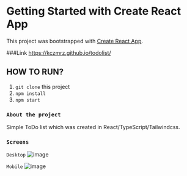 # Getting Started with Create React App

This project was bootstrapped with [Create React App](https://github.com/facebook/create-react-app).


###Link
https://kczmrz.github.io/todolist/

## HOW TO RUN?
1) `git clone` this project
2) `npm install`
3) `npm start`




### `About the project`

Simple ToDo list which was created in React/TypeScript/Tailwindcss.

### `Screens`

`Desktop`
![image](https://user-images.githubusercontent.com/96081508/183680317-3afe4a58-fc8f-424f-8bd0-58eb025ed5c5.png)


`Mobile`
![image](https://user-images.githubusercontent.com/96081508/183681565-105bf48a-98ac-4bdb-8787-5bd4a7fe670e.png)




